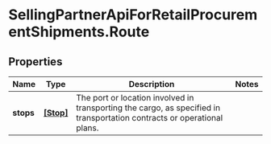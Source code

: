 # SellingPartnerApiForRetailProcurementShipments.Route

## Properties

Name | Type | Description | Notes
------------ | ------------- | ------------- | -------------
**stops** | [**[Stop]**](Stop.md) | The port or location involved in transporting the cargo, as specified in transportation contracts or operational plans. | 


